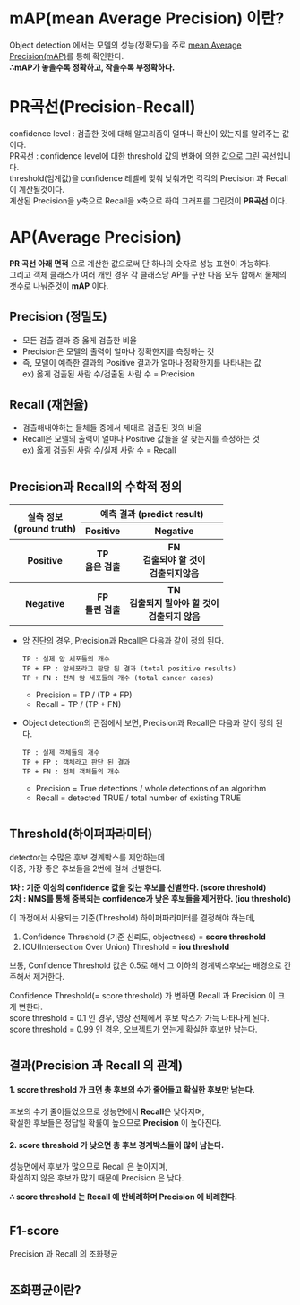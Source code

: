 # mAP(mean Average Precision) 이란?
Object detection 에서는 모델의 성능(정확도)을 주로 [mean Average Precision(mAP)](https://github.com/Cartucho/mAP)를 통해 확인한다.  
**∴mAP가 놓을수록 정확하고, 작을수록 부정확하다.**  

# PR곡선(Precision-Recall)
confidence level : 검출한 것에 대해 알고리즘이 얼마나 확신이 있는지를 알려주는 값이다.  
PR곡선 : confidence level에 대한 threshold 값의 변화에 의한 값으로 그린 곡선입니다.  
threshold(임계값)을 confidence 레벨에 맞춰 낮춰가면 각각의 Precision 과 Recall 이 계산될것이다.  
계산된 Precision을 y축으로 Recall을 x축으로 하여 그래프를 그린것이 **PR곡선** 이다.  

# AP(Average Precision)
**PR 곡선 아래 면적** 으로 계산한 값으로써 단 하나의 숫자로 성능 표현이 가능하다.  
그리고 객체 클래스가 여러 개인 경우 각 클래스당 AP를 구한 다음 모두 합해서 물체의 갯수로 나눠준것이 **mAP** 이다.  


## **Precision (정밀도)**
- 모든 검출 결과 중 옳게 검출한 비율
- Precision은 모델의 출력이 얼마나 정확한지를 측정하는 것
- 즉, 모델이 예측한 결과의 Positive 결과가 얼마나 정확한지를 나타내는 값  
ex) 옳게 검출된 사람 수/검출된 사람 수 = Precision

## **Recall (재현율)**
- 검출해내야하는 물체들 중에서 제대로 검출된 것의 비율
- Recall은 모델의 출력이 얼마나 Positive 값들을 잘 찾는지를 측정하는 것  
ex) 옳게 검출된 사람 수/실제 사람 수 = Recall  

#
## **Precision과 Recall의 수학적 정의**
<table class="tg">
  <thead>
    <tr>
      <th class="tg-c3ow" rowspan="2">실측 정보<br>(ground truth)</th>
      <th class="tg-c3ow" colspan="4">예측 결과 (predict result)</th>
    </tr>
    <tr>
      <center>
        <th class="tg-c3ow" colspan="2">Positive</td>
        <th class="tg-c3ow" colspan="2">Negative</td>
      </center>
    </tr>
  </thead>
  <tbody>
    <tr>
      <th class="tg-c3ow">Positive</td>
      <th class="tg-c3ow" colspan="2">TP<br><span style="font-weight:bold">옳은 검출</span></td>
      <th class="tg-c3ow" colspan="2">FN<br><span style="font-weight:bold">검출되야 할 것이</span><br><span style="font-weight:bold">검출되지않음</span></td>
    </tr>
    <tr>
      <th class="tg-c3ow">Negative</td>
      <th class="tg-c3ow" colspan="2">FP<br><span style="font-weight:bold">틀린 검출</span></td>
      <th class="tg-c3ow" colspan="2">TN<br><span style="font-weight:bold">검출되지 말아야 할 것이</span><br><span style="font-weight:bold">검출되지 않음</span></td>
    </tr>
  </tbody>
</table>

- 암 진단의 경우, Precision과 Recall은 다음과 같이 정의 된다.
  ```
  TP : 실제 암 세포들의 개수
  TP + FP : 암세포라고 판단 된 결과 (total positive results)
  TP + FN : 전체 암 세포들의 개수 (total cancer cases)
  ```
  - Precision = TP / (TP + FP)  
  - Recall = TP / (TP + FN)
    
- Object detection의 관점에서 보면, Precision과 Recall은 다음과 같이 정의 된다.
  ```
  TP : 실제 객체들의 개수
  TP + FP : 객체라고 판단 된 결과
  TP + FN : 전체 객체들의 개수
  ```
  - Precision = True detections / whole detections of an algorithm
  - Recall = detected TRUE / total number of existing TRUE

#
## **Threshold(하이퍼파라미터)**
detector는 수많은 후보 경계박스를 제안하는데  
이중, 가장 좋은 후보들을 2번에 걸쳐 선별한다.  

**1차 : 기준 이상의 confidence 값을 갖는 후보를 선별한다. (score threshold)**  
**2차 : NMS를 통해 중복되는 confidence가 낮은 후보들을 제거한다. (iou threshold)**  

이 과정에서 사용되는 기준(Threshold) 하이퍼파라미터를 결정해야 하는데,  

1. Confidence Threshold (기준 신뢰도, objectness) = **score threshold**  
2. IOU(Intersection Over Union) Threshold = **iou threshold**  

보통, Confidence Threshold 값은 0.5로 해서 그 이하의 경계박스후보는 배경으로 간주해서 제거한다.     

Confidence Threshold(= score threshold) 가 변하면 Recall 과 Precision 이 크게 변한다.  
score threshold = 0.1 인 경우, 영상 전체에서 후보 박스가 가득 나타나게 된다.  
score threshold = 0.99 인 경우, 오브젝트가 있는게 확실한 후보만 남는다.  
#
## 결과(Precision 과 Recall 의 관계)
#### 1. score threshold 가 크면 총 후보의 수가 줄어들고 확실한 후보만 남는다.  
후보의 수가 줄어들었으므로 성능면에서 **Recall**은 낮아지며,  
확실한 후보들은 정답일 확률이 높으므로 **Precision** 이 높아진다.    

#### 2. score threshold 가 낮으면 총 후보 경계박스들이 많이 남는다.  
성능면에서 후보가 많으므로 Recall 은 높아지며,  
확실하지 않은 후보가 많기 때문에 Precision 은 낮다.  

**∴ score threshold 는 Recall 에 반비례하며 Precision 에 비례한다.**  

#
## F1-score
Precision 과 Recall 의 조화평균
#
## 조화평균이란?


